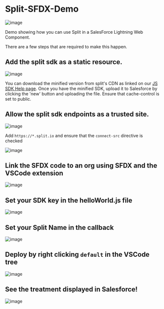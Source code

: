 # Split-SFDX-Demo

![image](https://user-images.githubusercontent.com/1207274/222344939-253ad534-a77d-4228-86c4-1378029b4597.png)

Demo showing how you can use Split in a SalesForce Lightning Web Component.


There are a few steps that are required to make this happen. 

## Add the split sdk as a static resource. 
![image](https://user-images.githubusercontent.com/1207274/222343021-c0e65655-d46f-4b86-8d1e-390f0ee049c1.png)

You can download the minified version from split's CDN as linked on our [JS SDK Help page](https://help.split.io/hc/en-us/articles/360020448791-JavaScript-SDK). Once you have the minified SDK, upload it to Salesforce by clicking the 'new' button and uploading the file. Ensure that cache-control is set to public. 

## Allow the split sdk endpoints as a trusted site. 
![image](https://user-images.githubusercontent.com/1207274/222343608-c75e0c29-d34f-4490-8d09-15bd69967d88.png)

Add `https://*.split.io` and ensure that the `connect-src` directive is checked

![image](https://user-images.githubusercontent.com/1207274/222344394-eee6d2c4-f178-4b33-940c-f29625737eb4.png)

## Link the SFDX code to an org using SFDX and the VSCode extension
![image](https://user-images.githubusercontent.com/1207274/222344577-5258d74c-bd0f-45e3-98ab-0fc1e33159ad.png)



## Set your SDK key in the helloWorld.js file
![image](https://user-images.githubusercontent.com/1207274/222346489-4bac6493-7033-4a1a-bae7-781d502f55f3.png)


## Set your Split Name in the callback
![image](https://user-images.githubusercontent.com/1207274/222440460-13046d4a-3675-4677-9296-2307de732ed7.png)




##  Deploy by right clicking `default` in the VSCode tree
![image](https://user-images.githubusercontent.com/1207274/222344641-e0761765-5b3d-467e-9804-0363fdd38595.png)



## See the treatment displayed in Salesforce!
![image](https://user-images.githubusercontent.com/1207274/222344695-411b58a6-9be6-48a6-974f-798a41bcd03c.png)

